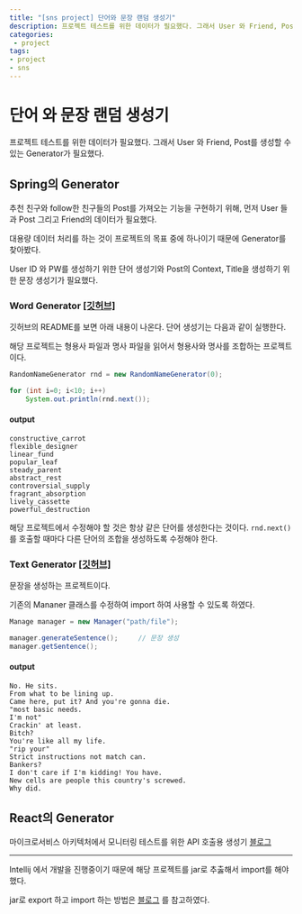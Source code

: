 ```yaml
---
title: "[sns project] 단어와 문장 랜덤 생성기"
description: 프로젝트 테스트를 위한 데이터가 필요했다. 그래서 User 와 Friend, Post를 생성할 수 있는 Generator가 필요했다.
categories:
 - project
tags:
- project
- sns
---
```


# 단어 와 문장 랜덤 생성기

프로젝트 테스트를 위한 데이터가 필요했다. 그래서 User 와 Friend, Post를 생성할 수 있는 Generator가 필요했다.



## Spring의 Generator

추천 친구와 follow한 친구들의 Post를 가져오는 기능을 구현하기 위해, 먼저 User 들과 Post 그리고 Friend의 데이터가 필요했다.

대용량 데이터 처리를 하는 것이 프로젝트의 목표 중에 하나이기 때문에 Generator를 찾아봤다.

User ID 와 PW를 생성하기 위한 단어 생성기와 Post의 Context, Title을 생성하기 위한  문장 생성기가 필요했다.



### Word Generator [[깃허브]](https://github.com/kohsuke/wordnet-random-name)

깃허브의 README를 보면 아래 내용이 나온다. 단어 생성기는 다음과 같이 실행한다.

해당 프로젝트는 형용사 파일과 명사 파일을 읽어서 형용사와 명사를 조합하는 프로젝트이다.

~~~java
RandomNameGenerator rnd = new RandomNameGenerator(0);

for (int i=0; i<10; i++)
    System.out.println(rnd.next());
~~~

#### output

~~~
constructive_carrot
flexible_designer
linear_fund
popular_leaf
steady_parent
abstract_rest
controversial_supply
fragrant_absorption
lively_cassette
powerful_destruction
~~~

해당 프로젝트에서 수정해야 할 것은 항상 같은 단어를 생성한다는 것이다. `rnd.next()` 를 호출할 때마다 다른 단어의 조합을 생성하도록 수정해야 한다. 



### Text Generator [[깃허브]](https://github.com/jake100/markov-chain-text-generator)

문장을 생성하는 프로젝트이다.

기존의 Mananer 클래스를 수정하여 import 하여 사용할 수 있도록 하였다.

~~~java
Manage manager = new Manager("path/file");

manager.generateSentence();		// 문장 생성
manager.getSentence();

~~~

#### output

~~~
No. He sits.
From what to be lining up.
Came here, put it? And you're gonna die.
"most basic needs.
I'm not"
Crackin' at least.
Bitch?
You're like all my life.
"rip your"
Strict instructions not match can.
Bankers?
I don't care if I'm kidding! You have.
New cells are people this country's screwed.
Why did.
~~~



## React의 Generator

마이크로서비스 아키텍처에서 모니터링 테스트를 위한 API 호출용 생성기 [블로그](https://github.com/anticoders/fake-words)



---

Intellij 에서 개발을 진행중이기 때문에 해당 프로젝트를 jar로 추춣해서 import를 해야했다.

jar로 export 하고 import 하는 방법은 [블로그]([https://atoz-develop.tistory.com/entry/JAVA-IntelliJ-IDEA-jar-%ED%8C%8C%EC%9D%BC-export-import-%EB%B0%A9%EB%B2%95](https://atoz-develop.tistory.com/entry/JAVA-IntelliJ-IDEA-jar-파일-export-import-방법)) 를 참고하였다.